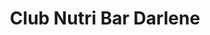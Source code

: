 ---
title: "Club Nutri Bar Darlene"
url: /cotoca/club-nutri-bar-darlene/
shop: Nahrungsergänzung
---